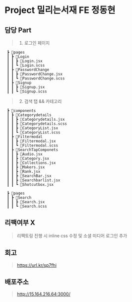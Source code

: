 # Project 밀리는서재 FE 정동현
## 담당 Part 
> 1. 로그인 페이지
``` 
 ┣ 📂pages
 ┃ ┣ 📂Login
 ┃ ┃ ┣ 📜Login.jsx
 ┃ ┃ ┗ 📜Login.scss
 ┃ ┣ 📂PasswordChange
 ┃ ┃ ┣ 📜PasswordChange.jsx
 ┃ ┃ ┗ 📜PasswordChange.scss
 ┃ ┣ 📂Signup
 ┃ ┃ ┣ 📜Signup.jsx
 ┃ ┃ ┗ 📜Signup.scss
```

> 2. 검색 탭 && 카테고리
```
 ┣ 📂components
 ┃ ┣ 📂Categorydetails
 ┃ ┃ ┣ 📜Categorydetails.jsx
 ┃ ┃ ┣ 📜Categorydetails.scss
 ┃ ┃ ┣ 📜CategoryList.jsx
 ┃ ┃ ┗ 📜CategoryList.scss
 ┃ ┣ 📂Filtermodal
 ┃ ┃ ┣ 📜Filtermodal.jsx
 ┃ ┃ ┗ 📜Filtermodal.scss
 ┃ ┣ 📂SearchTapComponets
 ┃ ┃ ┣ 📜Audio.jsx
 ┃ ┃ ┣ 📜Category.jsx
 ┃ ┃ ┣ 📜Collections.jsx
 ┃ ┃ ┣ 📜Makers.jsx
 ┃ ┃ ┣ 📜Rank.jsx
 ┃ ┃ ┣ 📜SearchBar.jsx
 ┃ ┃ ┣ 📜Searchbarlist.jsx
 ┃ ┃ ┗ 📜Shotcutbox.jsx

 ┣ 📂pages
 ┃ ┣ 📂Search
 ┃ ┃ ┣ 📜Search.jsx
 ┃ ┃ ┗ 📜Search.scss 
 ```

## 리팩여부 X
> 리팩토링 진행 시 inline css 수정 및 소셜 미디어 로그인 추가 

## 회고
> https://url.kr/sp7fhi

## 배포주소
> http://15.164.216.64:3000/
